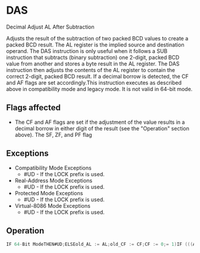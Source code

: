 # DAS

Decimal Adjust AL After Subtraction

Adjusts the result of the subtraction of two packed BCD values to create a packed BCD result.
The AL register is the implied source and destination operand.
The DAS instruction is only useful when it follows a SUB instruction that subtracts (binary subtraction) one 2-digit, packed BCD value from another and stores a byte result in the AL register.
The DAS instruction then adjusts the contents of the AL register to contain the correct 2-digit, packed BCD result.
If a decimal borrow is detected, the CF and AF flags are set accordingly.This instruction executes as described above in compatibility mode and legacy mode.
It is not valid in 64-bit mode.

## Flags affected

- The CF and AF flags are set if the adjustment of the value results in a decimal borrow in either digit of the result (see the "Operation" section above). The SF, ZF, and PF flag

## Exceptions

- Compatibility Mode Exceptions
  - #UD - If the LOCK prefix is used.
- Real-Address Mode Exceptions
  - #UD - If the LOCK prefix is used.
- Protected Mode Exceptions
  - #UD - If the LOCK prefix is used.
- Virtual-8086 Mode Exceptions
  - #UD - If the LOCK prefix is used.

## Operation

```C
IF 64-Bit ModeTHEN#UD;ELSEold_AL := AL;old_CF := CF;CF := 0;= 1)IF (((AL AND 0FH) > 9) or AF  THEN - 6; AL := AL- CF := old_CF or (Borrow from AL := AL 6);AF := 1;ELSEAF := 0;FI;= 1))IF ((old_AL > 99H) or (old_CF  THEN- AL := AL 60H;CF := 1;FI;FI;ExampleSUB AL, BL Before: AL = 35H, BL = 47H, EFLAGS(OSZAPC) = XXXXXXAfter: AL = EEH, BL = 47H, EFLAGS(0SZAPC) = 010111DAABefore: AL = EEH, BL = 47H, EFLAGS(OSZAPC) = 010111After: AL = 88H, BL = 47H, EFLAGS(0SZAPC) = X10111
```
